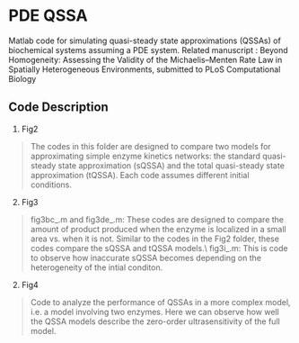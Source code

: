 # PDE QSSA

Matlab code for simulating quasi-steady state approximations (QSSAs) of biochemical systems assuming a PDE system.
Related manuscript : Beyond Homogeneity: Assessing the Validity of the Michaelis–Menten Rate Law in Spatially Heterogeneous Environments, submitted to PLoS Computational Biology

## Code Description
1. Fig2
> The codes in this folder are designed to compare two models for approximating simple enzyme kinetics networks: the standard quasi-steady state approximation (sQSSA) and the total quasi-steady state approximation (tQSSA). Each code assumes different initial conditions.

2. Fig3

> fig3bc_.m and fig3de_.m: These codes are designed to compare the amount of product produced when the enzyme is localized in a small area vs. when it is not.
Similar to the codes in the Fig2 folder, these codes compare the sQSSA and tQSSA models.\\
> fig3i_.m: This is code to observe how inaccurate sQSSA becomes depending on the heterogeneity of the intial conditon.

2. Fig4
> Code to analyze the performance of QSSAs in a more complex model, i.e. a model involving two enzymes.
Here we can observe how well the QSSA models describe the zero-order ultrasensitivity of the full model.